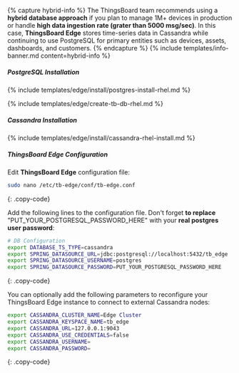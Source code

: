 {% capture hybrid-info %}
The ThingsBoard team recommends using a **hybrid database approach** if you plan to manage 1M+ devices in production or handle **high data ingestion rate (grater than 5000 msg/sec)**. 
In this case, **ThingsBoard Edge** stores time-series data in Cassandra while continuing to use PostgreSQL for primary entities such as devices, assets, dashboards, and customers.
{% endcapture %}
{% include templates/info-banner.md content=hybrid-info %}

##### PostgreSQL Installation

{% include templates/edge/install/postgres-install-rhel.md %}

{% include templates/edge/create-tb-db-rhel.md %}

##### Cassandra Installation

{% include templates/edge/install/cassandra-rhel-install.md %}

##### ThingsBoard Edge Configuration

Edit **ThingsBoard Edge** configuration file: 

```bash 
sudo nano /etc/tb-edge/conf/tb-edge.conf
``` 
{: .copy-code}

Add the following lines to the configuration file. Don't forget **to replace** "PUT_YOUR_POSTGRESQL_PASSWORD_HERE" with your **real postgres user password**:

```bash
# DB Configuration 
export DATABASE_TS_TYPE=cassandra
export SPRING_DATASOURCE_URL=jdbc:postgresql://localhost:5432/tb_edge
export SPRING_DATASOURCE_USERNAME=postgres
export SPRING_DATASOURCE_PASSWORD=PUT_YOUR_POSTGRESQL_PASSWORD_HERE
``` 
{: .copy-code}

You can optionally add the following parameters to reconfigure your ThingsBoard Edge instance to connect to external Cassandra nodes:

```bash
export CASSANDRA_CLUSTER_NAME=Edge Cluster
export CASSANDRA_KEYSPACE_NAME=tb_edge
export CASSANDRA_URL=127.0.0.1:9043
export CASSANDRA_USE_CREDENTIALS=false
export CASSANDRA_USERNAME=
export CASSANDRA_PASSWORD=
```
{: .copy-code}